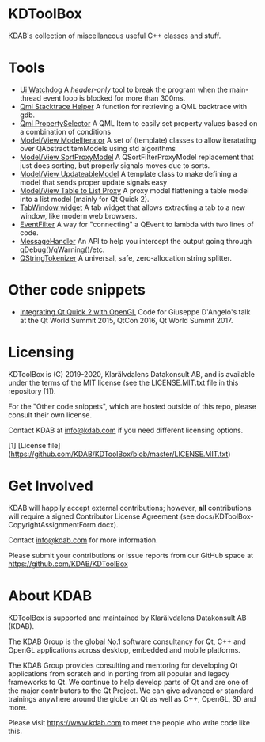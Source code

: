 KDToolBox
=========

KDAB's collection of miscellaneous useful C++ classes and stuff.

Tools
=================
- [Ui Watchdog](https://github.com/KDAB/KDToolBox/tree/master/qt/ui_watchdog)
  A _header-only_ tool to break the program when the main-thread event loop is blocked for more than 300ms.
- [Qml Stacktrace Helper](https://github.com/KDAB/KDToolBox/tree/master/qt/qml/QmlStackTraceHelper)
  A function for retrieving a QML backtrace with gdb.
- [Qml PropertySelector](https://github.com/KDAB/KDToolBox/tree/master/qt/qml/PropertySelector)
  A QML Item to easily set property values based on a combination of conditions
- [Model/View ModelIterator](https://github.com/KDAB/KDToolBox/tree/master/qt/model_view/ModelIterator)
  A set of (template) classes to allow iteratating over QAbstractItemModels using std algorithms
- [Model/View SortProxyModel](https://github.com/KDAB/KDToolBox/tree/master/qt/model_view/sortProxyModel)
  A QSortFilterProxyModel replacement that just does sorting, but properly signals moves due to sorts.
- [Model/View UpdateableModel](https://github.com/KDAB/KDToolBox/tree/master/qt/model_view/updateableModel)
  A template class to make defining a model that sends proper update signals easy
- [Model/View Table to List Proxy](https://github.com/KDAB/KDToolBox/tree/master/qt/model_view/KDTableToListProxyModel)
  A proxy model flattening a table model into a list model (mainly for Qt Quick 2).
- [TabWindow widget](https://github.com/KDAB/KDToolBox/tree/master/qt/tabWindow)
  A tab widget that allows extracting a tab to a new window, like modern web browsers.
- [EventFilter](https://github.com/KDAB/KDToolBox/tree/master/qt/eventfilter)
  A way for "connecting" a QEvent to lambda with two lines of code.
- [MessageHandler](https://github.com/KDAB/KDToolBox/tree/master/qt/messagehandler)
  An API to help you intercept the output going through qDebug()/qWarning()/etc.
- [QStringTokenizer](https://github.com/KDAB/KDToolBox/tree/master/qt/stringtokenizer)
  A universal, safe, zero-allocation string splitter.


Other code snippets
===================
- [Integrating Qt Quick 2 with OpenGL](https://github.com/KDAB/integrating-qq2-with-opengl)
  Code for Giuseppe D'Angelo's talk at the Qt World Summit 2015, QtCon 2016, Qt World Summit 2017.


Licensing
=========
KDToolBox is (C) 2019-2020, Klarälvdalens Datakonsult AB, and is available under the
terms of the MIT license (see the LICENSE.MIT.txt file in this repository [1]).

For the "Other code snippets", which are hosted outside of this repo, please consult
their own license.

Contact KDAB at <info@kdab.com> if you need different licensing options.

[1] [License file] (https://github.com/KDAB/KDToolBox/blob/master/LICENSE.MIT.txt)

Get Involved
============
KDAB will happily accept external contributions; however, **all**
contributions will require a signed Contributor License Agreement
(see docs/KDToolBox-CopyrightAssignmentForm.docx).

Contact info@kdab.com for more information.

Please submit your contributions or issue reports from our GitHub space at
https://github.com/KDAB/KDToolBox

About KDAB
==========
KDToolBox is supported and maintained by Klarälvdalens Datakonsult AB (KDAB).

The KDAB Group is the global No.1 software consultancy for Qt, C++ and
OpenGL applications across desktop, embedded and mobile platforms.

The KDAB Group provides consulting and mentoring for developing Qt applications
from scratch and in porting from all popular and legacy frameworks to Qt.
We continue to help develop parts of Qt and are one of the major contributors
to the Qt Project. We can give advanced or standard trainings anywhere
around the globe on Qt as well as C++, OpenGL, 3D and more.

Please visit https://www.kdab.com to meet the people who write code like this.
